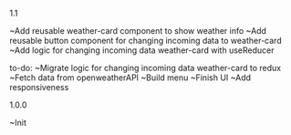 1.1

~Add reusable weather-card component to show weather info
~Add reusable button component for changing incoming data to weather-card
~Add logic for changing incoming data weather-card with useReducer

to-do:
~Migrate logic for changing incoming data weather-card to redux
~Fetch data from openweatherAPI
~Build menu
~Finish UI
~Add responsiveness

1.0.0

~Init
